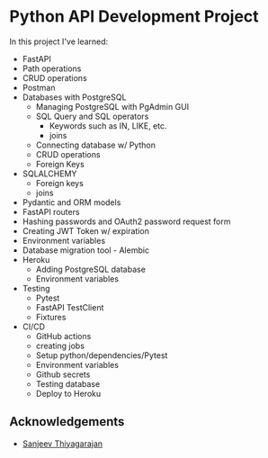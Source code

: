 
# Python API Development Project

In this project I've learned:
- FastAPI
- Path operations
- CRUD operations
- Postman
- Databases with PostgreSQL
    - Managing PostgreSQL with PgAdmin GUI
    - SQL Query and SQL operators
        - Keywords such as IN, LIKE, etc.
        - joins
    - Connecting database w/ Python
    - CRUD operations
    - Foreign Keys
- SQLALCHEMY
    - Foreign keys
    - joins
- Pydantic and ORM models
- FastAPI routers
- Hashing passwords and OAuth2 password request form
- Creating JWT Token w/ expiration
- Environment variables
- Database migration tool - Alembic
- Heroku
    - Adding PostgreSQL database
    - Environment variables
- Testing
    - Pytest
    - FastAPI TestClient
    - Fixtures
- CI/CD
    - GitHub actions
    - creating jobs
    - Setup python/dependencies/Pytest
    - Environment variables
    - Github secrets
    - Testing database
    - Deploy to Heroku


## Acknowledgements

 - [Sanjeev Thiyagarajan](https://www.youtube.com/c/SanjeevThiyagarajan)
 